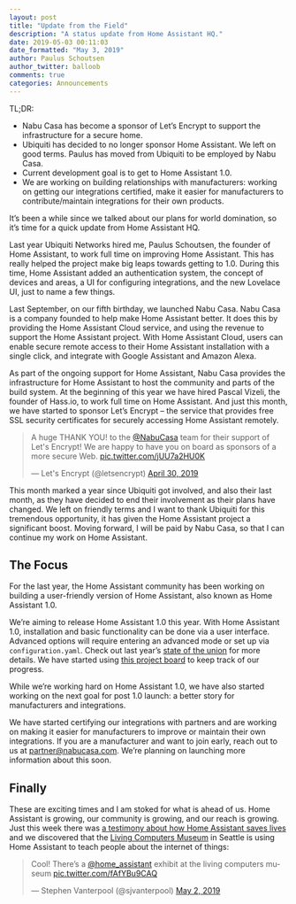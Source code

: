 ```yaml
---
layout: post
title: "Update from the Field"
description: "A status update from Home Assistant HQ."
date: 2019-05-03 00:11:03
date_formatted: "May 3, 2019"
author: Paulus Schoutsen
author_twitter: balloob
comments: true
categories: Announcements
---
```


TL;DR:
- Nabu Casa has become a sponsor of Let’s Encrypt to support the infrastructure for a secure home.
- Ubiquiti has decided to no longer sponsor Home Assistant. We left on good terms. Paulus has moved from Ubiquiti to be employed by Nabu Casa.
- Current development goal is to get to Home Assistant 1.0.
- We are working on building relationships with manufacturers: working on getting our integrations certified, make it easier for manufacturers to contribute/maintain integrations for their own products.

It’s been a while since we talked about our plans for world domination, so it’s time for a quick update from Home Assistant HQ.

Last year Ubiquiti Networks hired me, Paulus Schoutsen, the founder of Home Assistant, to work full time on improving Home Assistant. This has really helped the project make big leaps towards getting to 1.0. During this time, Home Assistant added an authentication system, the concept of devices and areas, a UI for configuring integrations, and the new Lovelace UI, just to name a few things.

Last September, on our fifth birthday, we launched Nabu Casa. Nabu Casa is a company founded to help make Home Assistant better. It does this by providing the Home Assistant Cloud service, and using the revenue to support the Home Assistant project. With Home Assistant Cloud, users can enable secure remote access to their Home Assistant installation with a single click, and integrate with Google Assistant and Amazon Alexa.

As part of the ongoing support for Home Assistant, Nabu Casa provides the infrastructure for Home Assistant to host the community and parts of the build system. At the beginning of this year we have hired Pascal Vizeli, the founder of Hass.io, to work full time on Home Assistant. And just this month, we have started to sponsor Let’s Encrypt – the service that provides free SSL security certificates for securely accessing Home Assistant remotely.

<blockquote class="twitter-tweet" data-lang="en"><p lang="en" dir="ltr">A huge THANK YOU! to the <a href="https://twitter.com/NabuCasa?ref_src=twsrc%5Etfw">@NabuCasa</a> team for their support of Let&#39;s Encrypt! We are happy to have you on board as sponsors of a more secure Web. <a href="https://t.co/jUU7a2HU0K">pic.twitter.com/jUU7a2HU0K</a></p>&mdash; Let&#39;s Encrypt (@letsencrypt) <a href="https://twitter.com/letsencrypt/status/1123311810122256384?ref_src=twsrc%5Etfw">April 30, 2019</a>
</blockquote>

This month marked a year since Ubiquiti got involved, and also their last month, as they have decided to end their involvement as their plans have changed. We left on friendly terms and I want to thank Ubiquiti for this tremendous opportunity, it has given the Home Assistant project a significant boost. Moving forward, I will be paid by Nabu Casa, so that I can continue my work on Home Assistant.

## The Focus

For the last year, the Home Assistant community has been working on building a user-friendly version of Home Assistant, also known as Home Assistant 1.0.

We’re aiming to release Home Assistant 1.0 this year. With Home Assistant 1.0, installation and basic functionality can be done via a user interface. Advanced options will require entering an advanced mode or set up via `configuration.yaml`. Check out last year’s [state of the union](/blog/2018/11/16/state-of-the-union/) for more details. We have started using [this project board](https://github.com/orgs/home-assistant/projects/1) to keep track of our progress.

While we’re working hard on Home Assistant 1.0, we have also started working on the next goal for post 1.0 launch: a better story for manufacturers and integrations.

We have started certifying our integrations with partners and are working on making it easier for manufacturers to improve or maintain their own integrations. If you are a manufacturer and want to join early, reach out to us at [partner@nabucasa.com](mailto:partner@nabucasa.com). We’re planning on launching more information about this soon.

## Finally

These are exciting times and I am stoked for what is ahead of us. Home Assistant is growing, our community is growing, and our reach is growing. Just this week there was [a testimony about how Home Assistant saves lives](https://news.ycombinator.com/item?id=19806159) and we discovered that the [Living Computers Museum](https://livingcomputers.org/) in Seattle is using Home Assistant to teach people about the internet of things:

<blockquote class="twitter-tweet" data-lang="en"><p lang="en" dir="ltr">Cool! There’s a <a href="https://twitter.com/home_assistant?ref_src=twsrc%5Etfw">@home_assistant</a> exhibit at the living computers museum <a href="https://t.co/fAfYBu9CAQ">pic.twitter.com/fAfYBu9CAQ</a></p>&mdash; Stephen Vanterpool (@sjvanterpool) <a href="https://twitter.com/sjvanterpool/status/1124035433212649475?ref_src=twsrc%5Etfw">May 2, 2019</a>
</blockquote>

